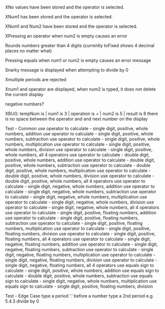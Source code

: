 XNo values have been stored and the operator is selected.

XNum1 has been stored and the operator is selected.

XNum1 and Num2 have been stored and the operator is selected.

XPressing an operator when num2 is empty causes an error

Rounds numbers greater than 4 digits (currently toFixed shows 4 decimal places no matter what)

Pressing equals when num1 or num2 is empty causes an error message

Snarky message is displayed when attempting to divide by 0

Xmultiple periods are rejected

Xnum1 and operator are displayed, when num2 is typed, it does not delete the current display

negative numbers?

XBUG: tempNum is  | num1 is 3 | operation is + | num2 is 5 | result is 8
there is no space between the operator and and next number on the display




Test - Common
use operator to calculate - single digit, positive, whole numbers, addition
use operator to calculate - single digit, positive, whole numbers, subtraction
use operator to calculate - single digit, positive, whole numbers, multiplication
use operator to calculate - single digit, positive, whole numbers, division
use operator to calculate - single digit, positive, whole numbers, all 4 operators
use operator to calculate - double digit, positive, whole numbers, addition
use operator to calculate - double digit, positive, whole numbers, subtraction
use operator to calculate - double digit, positive, whole numbers, multiplication
use operator to calculate - double digit, positive, whole numbers, division
use operator to calculate - double digit, positive, whole numbers, all 4 operators
use operator to calculate - single digit, negative, whole numbers, addition
use operator to calculate - single digit, negative, whole numbers, subtraction
use operator to calculate - single digit, negative, whole numbers, multiplication
use operator to calculate - single digit, negative, whole numbers, division
use operator to calculate - single digit, negative, whole numbers, all 4 operators
use operator to calculate - single digit, positive, floating numbers, addition
use operator to calculate - single digit, positive, floating numbers, subtraction
use operator to calculate - single digit, positive, floating numbers, multiplication
use operator to calculate - single digit, positive, floating numbers, division
use operator to calculate - single digit, positive, floating numbers, all 4 operators
use operator to calculate - single digit, negative, floating numbers, addition
use operator to calculate - single digit, negative, floating numbers, subtraction
use operator to calculate - single digit, negative, floating numbers, multiplication
use operator to calculate - single digit, negative, floating numbers, division
use operator to calculate - single digit, negative, floating numbers, all 4 operators
use equals sign to calculate - single digit, positive, whole numbers, addition
use equals sign to calculate - double digit, positive, whole numbers, subtraction
use equals sign to calculate - single digit, negative, whole numbers, multiplication
use equals sign to calculate - single digit, positive, floating numbers, division


Test - Edge Case
type a period '.' before a number
type a 2nd period e.g. 5.4.3
divide by 0